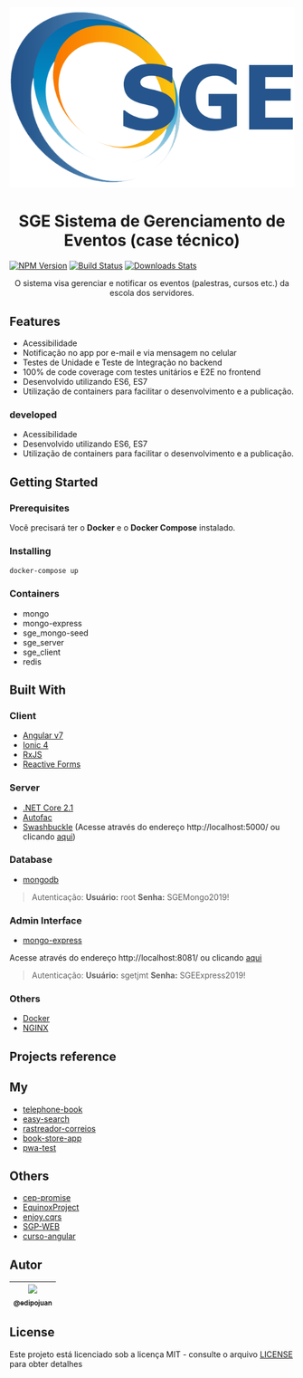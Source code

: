 <p align="center">
  <a href="https://sge.tjmt.jus.br/" target="blank">
    <img src="./SGE_logo.png" alt="Logo" />
  </a>
  <br>
</p>

<h1 align="center">SGE Sistema de Gerenciamento de Eventos (case técnico)</h1>

<p align="center">
  
  [![NPM Version][npm-image]][npm-url]
  [![Build Status][travis-image]][travis-url]
  [![Downloads Stats][npm-downloads]][npm-url]

</p>

<p align="center">
  O sistema visa gerenciar e notificar os eventos (palestras, cursos etc.) da escola dos servidores.
</p>

## Features

 * Acessibilidade
 * Notificação no app por e-mail e via mensagem no celular
 * Testes de Unidade e Teste de Integração no backend
 * 100% de code coverage com testes unitários e E2E no frontend
 * Desenvolvido utilizando ES6, ES7
 * Utilização de containers para facilitar o desenvolvimento e a publicação.

 ### developed

 * Acessibilidade
 * Desenvolvido utilizando ES6, ES7
 * Utilização de containers para facilitar o desenvolvimento e a publicação.

## Getting Started

### Prerequisites

Você precisará ter o **Docker** e o **Docker Compose** instalado.

### Installing

```
docker-compose up
```

### Containers

- mongo
- mongo-express
- sge_mongo-seed
- sge_server
- sge_client
- redis

## Built With

### Client

- [Angular v7](https://angular.io/)
- [Ionic 4](https://ionicframework.com/docs)
- [RxJS](https://rxjs-dev.firebaseapp.com/)
- [Reactive Forms](https://angular.io/guide/reactive-forms)

### Server

- [.NET Core 2.1](https://dotnet.microsoft.com/)
- [Autofac](https://autofac.org/)
- [Swashbuckle](https://docs.microsoft.com/pt-br/aspnet/core/tutorials/getting-started-with-swashbuckle?view=aspnetcore-3.0&tabs=visual-studio)
(Acesse através do endereço http://localhost:5000/ ou clicando [aqui](http://localhost:5000/))

### Database

- [mongodb](https://www.mongodb.com/)

> Autenticação: **Usuário:** root **Senha:** SGEMongo2019!

### Admin Interface

- [mongo-express](https://github.com/mongo-express/mongo-express)

Acesse através do endereço http://localhost:8081/ ou clicando [aqui](http://localhost:8081/)

> Autenticação: **Usuário:** sgetjmt **Senha:** SGEExpress2019!

### Others

- [Docker](https://www.docker.com/)
- [NGINX](https://www.nginx.com/)

## Projects reference

## My

- [telephone-book](https://github.com/edipojuan/telephone-book)
- [easy-search](https://github.com/edipojuan/easy-search)
- [rastreador-correios](https://github.com/edipojuan/rastreador-correios)
- [book-store-app](https://github.com/edipojuan/book-store-app)
- [pwa-test](https://github.com/edipojuan/pwa-test)

## Others

- [cep-promise](https://github.com/filipedeschamps/cep-promise)
- [EquinoxProject](https://github.com/EduardoPires/EquinoxProject)
- [enjoy.cqrs](https://github.com/ircnelson/enjoy.cqrs)
- [SGP-WEB](sgpweb.tjmt.jus.br)
- [curso-angular](https://github.com/loiane/curso-angular)

## Autor

| [<img src="https://avatars1.githubusercontent.com/u/9813896?v=4&s=115"><br><sub>@edipojuan</sub>](https://github.com/edipojuan) |
| :-----------------------------------------------------------------------------------------------------------------------------: |


## License

Este projeto está licenciado sob a licença MIT - consulte o arquivo [LICENSE](LICENSE) para obter detalhes

[npm-image]: https://img.shields.io/npm/v/datadog-metrics.svg?style=flat-square
[npm-url]: https://npmjs.org/package/datadog-metrics
[npm-downloads]: https://img.shields.io/npm/dm/datadog-metrics.svg?style=flat-square
[travis-image]: https://img.shields.io/travis/dbader/node-datadog-metrics/master.svg?style=flat-square
[travis-url]: https://travis-ci.org/dbader/node-datadog-metrics
[wiki]: https://github.com/edipojuan/SGE/wiki